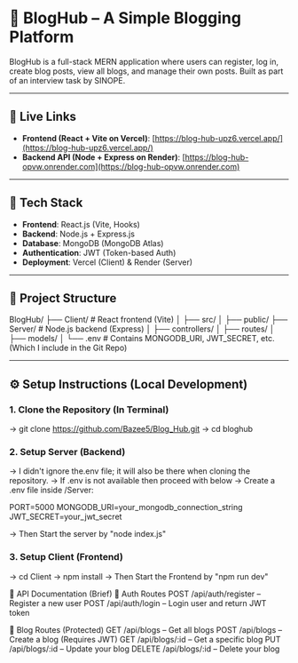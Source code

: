 # 📝 BlogHub – A Simple Blogging Platform

BlogHub is a full-stack MERN application where users can register, log in, create blog posts, view all blogs, and manage their own posts. Built as part of an interview task by SINOPE.

---

## 🔗 Live Links

-  **Frontend (React + Vite on Vercel)**: [https://blog-hub-upz6.vercel.app/](https://blog-hub-upz6.vercel.app/)
-  **Backend API (Node + Express on Render)**: [https://blog-hub-opvw.onrender.com](https://blog-hub-opvw.onrender.com)

---

## 🚀 Tech Stack

- **Frontend**: React.js (Vite, Hooks)
- **Backend**: Node.js + Express.js
- **Database**: MongoDB (MongoDB Atlas)
- **Authentication**: JWT (Token-based Auth)
- **Deployment**: Vercel (Client) & Render (Server)

---

## 📁 Project Structure
BlogHub/
├── Client/ # React frontend (Vite)
│ ├── src/
│ ├── public/
├── Server/ # Node.js backend (Express)
│ ├── controllers/
│ ├── routes/
│ ├── models/
│ └── .env # Contains MONGODB_URI, JWT_SECRET, etc.(Which I include in the Git Repo)

---

## ⚙️ Setup Instructions (Local Development)

###  1. Clone the Repository (In Terminal)
-> git clone https://github.com/Bazee5/Blog_Hub.git
-> cd bloghub

###  2. Setup Server (Backend)
-> I didn't ignore the.env file; it will also be there when cloning the repository.
-> If .env is not available then proceed with below
-> Create a .env file inside /Server: 
 
 PORT=5000
 MONGODB_URI=your_mongodb_connection_string
 JWT_SECRET=your_jwt_secret

-> Then Start the server by "node index.js"

###  3. Setup Client (Frontend)
-> cd Client
-> npm install
-> Then Start the Frontend by "npm run dev"


📡 API Documentation (Brief)
🔐 Auth Routes
POST /api/auth/register – Register a new user
POST /api/auth/login – Login user and return JWT token

📝 Blog Routes (Protected)
GET /api/blogs – Get all blogs
POST /api/blogs – Create a blog (Requires JWT)
GET /api/blogs/:id – Get a specific blog
PUT /api/blogs/:id – Update your blog
DELETE /api/blogs/:id – Delete your blog









